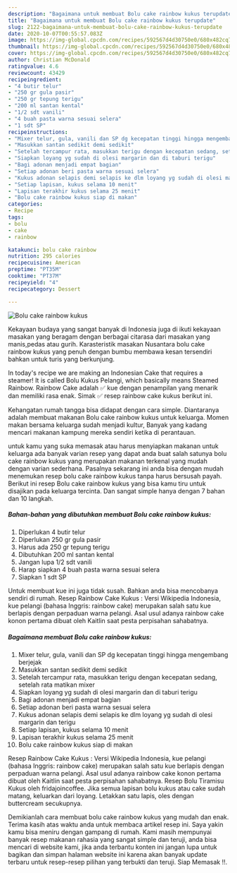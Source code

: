 ```yaml
---
description: "Bagaimana untuk membuat Bolu cake rainbow kukus terupdate"
title: "Bagaimana untuk membuat Bolu cake rainbow kukus terupdate"
slug: 2122-bagaimana-untuk-membuat-bolu-cake-rainbow-kukus-terupdate
date: 2020-10-07T00:55:57.083Z
image: https://img-global.cpcdn.com/recipes/592567d4d30750e0/680x482cq70/bolu-cake-rainbow-kukus-foto-resep-utama.jpg
thumbnail: https://img-global.cpcdn.com/recipes/592567d4d30750e0/680x482cq70/bolu-cake-rainbow-kukus-foto-resep-utama.jpg
cover: https://img-global.cpcdn.com/recipes/592567d4d30750e0/680x482cq70/bolu-cake-rainbow-kukus-foto-resep-utama.jpg
author: Christian McDonald
ratingvalue: 4.6
reviewcount: 43429
recipeingredient:
- "4 butir telur"
- "250 gr gula pasir"
- "250 gr tepung terigu"
- "200 ml santan kental"
- "1/2 sdt vanili"
- "4 buah pasta warna sesuai selera"
- "1 sdt SP"
recipeinstructions:
- "Mixer telur, gula, vanili dan SP dg kecepatan tinggi hingga mengembang berjejak"
- "Masukkan santan sedikit demi sedikit"
- "Setelah tercampur rata, masukkan terigu dengan kecepatan sedang, setelah rata matikan mixer"
- "Siapkan loyang yg sudah di olesi margarin dan di taburi terigu"
- "Bagi adonan menjadi empat bagian"
- "Setiap adonan beri pasta warna sesuai selera"
- "Kukus adonan selapis demi selapis ke dlm loyang yg sudah di olesi margarin dan terigu"
- "Setiap lapisan, kukus selama 10 menit"
- "Lapisan terakhir kukus selama 25 menit"
- "Bolu cake rainbow kukus siap di makan"
categories:
- Recipe
tags:
- bolu
- cake
- rainbow

katakunci: bolu cake rainbow 
nutrition: 295 calories
recipecuisine: American
preptime: "PT35M"
cooktime: "PT37M"
recipeyield: "4"
recipecategory: Dessert

---
```



![Bolu cake rainbow kukus](https://img-global.cpcdn.com/recipes/592567d4d30750e0/680x482cq70/bolu-cake-rainbow-kukus-foto-resep-utama.jpg)

Kekayaan budaya yang sangat banyak di Indonesia juga di ikuti kekayaan masakan yang beragam dengan berbagai citarasa dari masakan yang manis,pedas atau gurih. Karasteristik masakan Nusantara bolu cake rainbow kukus yang penuh dengan bumbu membawa kesan tersendiri bahkan untuk turis yang berkunjung.


In today&#39;s recipe we are making an Indonesian Cake that requires a steamer! It is called Bolu Kukus Pelangi, which basically means Steamed Rainbow. Rainbow Cake adalah ✅ kue dengan penampilan yang menarik dan memiliki rasa enak. Simak ✅ resep rainbow cake kukus berikut ini.

Kehangatan rumah tangga bisa didapat dengan cara simple. Diantaranya adalah membuat makanan Bolu cake rainbow kukus untuk keluarga. Momen makan bersama keluarga sudah menjadi kultur, Banyak yang kadang mencari makanan kampung mereka sendiri ketika di perantauan.

untuk kamu yang suka memasak atau harus menyiapkan makanan untuk keluarga ada banyak varian resep yang dapat anda buat salah satunya bolu cake rainbow kukus yang merupakan makanan terkenal yang mudah dengan varian sederhana. Pasalnya sekarang ini anda bisa dengan mudah menemukan resep bolu cake rainbow kukus tanpa harus bersusah payah.
Berikut ini resep Bolu cake rainbow kukus yang bisa kamu tiru untuk disajikan pada keluarga tercinta. Dan sangat simple hanya dengan 7 bahan dan 10 langkah.


<!--inarticleads1-->

##### Bahan-bahan yang dibutuhkan membuat Bolu cake rainbow kukus:

1. Diperlukan 4 butir telur
1. Diperlukan 250 gr gula pasir
1. Harus ada 250 gr tepung terigu
1. Dibutuhkan 200 ml santan kental
1. Jangan lupa 1/2 sdt vanili
1. Harap siapkan 4 buah pasta warna sesuai selera
1. Siapkan 1 sdt SP


Untuk membuat kue ini juga tidak susah. Bahkan anda bisa mencobanya sendiri di rumah. Resep Rainbow Cake Kukus : Versi Wikipedia Indonesia, kue pelangi (bahasa Inggris: rainbow cake) merupakan salah satu kue berlapis dengan perpaduan warna pelangi. Asal usul adanya rainbow cake konon pertama dibuat oleh Kaitlin saat pesta perpisahan sahabatnya. 

<!--inarticleads2-->

##### Bagaimana membuat  Bolu cake rainbow kukus:

1. Mixer telur, gula, vanili dan SP dg kecepatan tinggi hingga mengembang berjejak
1. Masukkan santan sedikit demi sedikit
1. Setelah tercampur rata, masukkan terigu dengan kecepatan sedang, setelah rata matikan mixer
1. Siapkan loyang yg sudah di olesi margarin dan di taburi terigu
1. Bagi adonan menjadi empat bagian
1. Setiap adonan beri pasta warna sesuai selera
1. Kukus adonan selapis demi selapis ke dlm loyang yg sudah di olesi margarin dan terigu
1. Setiap lapisan, kukus selama 10 menit
1. Lapisan terakhir kukus selama 25 menit
1. Bolu cake rainbow kukus siap di makan


Resep Rainbow Cake Kukus : Versi Wikipedia Indonesia, kue pelangi (bahasa Inggris: rainbow cake) merupakan salah satu kue berlapis dengan perpaduan warna pelangi. Asal usul adanya rainbow cake konon pertama dibuat oleh Kaitlin saat pesta perpisahan sahabatnya. Resep Bolu Tiramisu Kukus oleh fridajoincoffee. Jika semua lapisan bolu kukus atau cake sudah matang, keluarkan dari loyang. Letakkan satu lapis, oles dengan buttercream secukupnya. 

Demikianlah cara membuat bolu cake rainbow kukus yang mudah dan enak. Terima kasih atas waktu anda untuk membaca artikel resep ini. Saya yakin kamu bisa meniru dengan gampang di rumah. Kami masih mempunyai banyak resep makanan rahasia yang sangat simple dan teruji, anda bisa mencari di website kami, jika anda terbantu konten ini jangan lupa untuk bagikan dan simpan halaman website ini karena akan banyak update terbaru untuk resep-resep pilihan yang terbukti dan teruji. Siap Memasak !!. 
